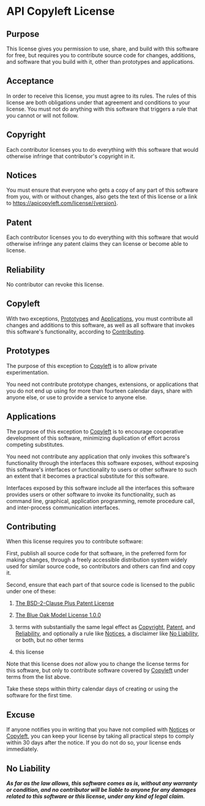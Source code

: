 # API Copyleft License

## Purpose

<!-- See https://writing.kemitchell.com/2019/01/10/Discipline-Stated-Purpose.html -->

This license gives you permission to use, share, and build with this software for free, but requires you to contribute source code for changes, additions, and software that you build with it, other than prototypes and applications.

<!-- Compare Parity, which does not make any permissive allowance for applications integrating the software being licensed: "This license lets you use and share this software for free, as long as you contribute software you make with it." -->

## Acceptance

In order to receive this license, you must agree to its rules.  The rules of this license are both obligations under that agreement and conditions to your license.  You must not do anything with this software that triggers a rule that you cannot or will not follow.

<!-- Because the license puts significant obligations on the licensee, we need to dispel confusion about legal characterization and remedies. To head off wasteful arguments in uncharted legal territory, expressly recite both contract and license.  The terms alone cannot establish contract. But in the likely event that facts do, clarify the consequences. -->

<!-- The final sentence goes to impossibility and frustration.  It may not be necessary, but we'd all better avoid the argument. -->

## Copyright

Each contributor licenses you to do everything with this software that would otherwise infringe that contributor's copyright in it.

<!-- Identical to the Copyright section of the Blue Oak Model License 1.0.0 -->

## Notices

You must ensure that everyone who gets a copy of any part of this software from you, with or without changes, also gets the text of this license or a link to <https://apicopyleft.com/license/{version}>.

<!-- Derived from to the Copyright section of the Blue Oak Model License 1.0.0 -->

## Patent

Each contributor licenses you to do everything with this software that would otherwise infringe any patent claims they can license or become able to license.

<!-- Identical to the Patent section of the Blue Oak Model License 1.0.0 -->

<!-- Note that Contributing requires a strong patent grant. -->

## Reliability

No contributor can revoke this license.

<!-- Identical to the Reliability section of the Blue Oak Model License 1.0.0 -->

<!-- Express irrevocability.  Note that headings are _not_ disclaimed, and Reliance evokes the relevant legal concept. -->

## Copyleft

With two exceptions, [Prototypes](#prototypes) and [Applications](#applications), you must contribute all changes and additions to this software, as well as all software that invokes this software's functionality, according to [Contributing](#contributing).

<!-- Compare MongoDB's statements on AGPLv3 https://www.mongodb.com/blog/post/the-agpl and SSPLv1 https://www.mongodb.com/licensing/server-side-public-license/faq#implications -->

## Prototypes

The purpose of this exception to [Copyleft](#copyleft) is to allow private experimentation.

You need not contribute prototype changes, extensions, or applications that you do not end up using for more than fourteen calendar days, share with anyone else, or use to provide a service to anyone else.

<!-- See https://github.com/kemitchell/shared-component-license/issues/15 -->

## Applications

The purpose of this exception to [Copyleft](#copyleft) is to encourage cooperative development of this software, minimizing duplication of effort across competing substitutes.

You need not contribute any application that only invokes this software's functionality through the interfaces this software exposes, without exposing this software's interfaces or functionality to users or other software to such an extent that it becomes a practical substitute for this software.

Interfaces exposed by this software include all the interfaces this software provides users or other software to invoke its functionality, such as command line, graphical, application programming, remote procedure call, and inter-process communication interfaces.

## Contributing

When this license requires you to contribute software:

<!-- This language functions like a defined term, without falling back on lawyerly conventions that alienate non-lawyer readers. -->

First, publish all source code for that software, in the preferred form for making changes, through a freely accessible distribution system widely used for similar source code, so contributors and others can find and copy it.

<!-- FSF has objected to licenses that require sending code back to the licensor specifically. -->

<!-- On criterion 10 of the Open Source Definition, see https://writing.kemitchell.com/2018/11/05/OSD-Copyleft-Regulation.html#technology-neutrality -->

Second, ensure that each part of that source code is licensed to the public under one of these:

1.  [The BSD-2-Clause Plus Patent License](https://spdx.org/licenses/BSD-2-Clause-Patent.html)

2.  [The Blue Oak Model License 1.0.0](https://spdx.org/licenses/BlueOak-1.0.0.html)

3.  terms with substantially the same legal effect as [Copyright](#copyright), [Patent](#patent), and [Reliability](#reliability), and optionally a rule like [Notices](#notices), a disclaimer like [No Liability](#no-liability), or both, but no other terms

4.  this license

<!-- Note that criterion 3 of the Open Source Definition requires permitting licensing on the same terms: https://writing.kemitchell.com/2018/11/05/OSD-Copyleft-Regulation.html#allow-the-same-terms-for-derived-works -->

<!-- Note that BSD-2-Clause-Patent's patent grant follows Apache 2.0's approach to scope. -->

Note that this license does _not_ allow you to change the license terms for this software, but only to contribute software covered by [Copyleft](#copyleft) under terms from the list above.

Take these steps within thirty calendar days of creating or using the software for the first time.

## Excuse

If anyone notifies you in writing that you have not complied with [Notices](#notices) or [Copyleft](#copyleft), you can keep your license by taking all practical steps to comply within 30 days after the notice.  If you do not do so, your license ends immediately.

## No Liability

***As far as the law allows, this software comes as is, without any warranty or condition, and no contributor will be liable to anyone for any damages related to this software or this license, under any kind of legal claim.***

<!-- Plain text renderings of the license should use symbols, like asterisks, rather than ALL CAPS, for conspicuity. -->

